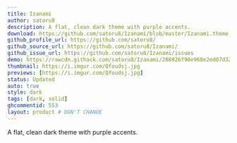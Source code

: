 ```yaml
---
title: Izanami
author: satoru8
description: A flat, clean dark theme with purple accents.
download: https://github.com/satoru8/Izanami/blob/master/Izanami.theme.css
github_profile_url: https://github.com/satoru8/
github_source_url: https://github.com/satoru8/Izanami/
github_issue_url: https://github.com/satoru8/Izanami/issues
demo: https://rawcdn.githack.com/satoru8/Izanami/288926f90e968e2ed07d32016b735e4282404bd1/Izanami.theme.css
thumbnail: https://i.imgur.com/Qfoudsj.jpg
previews: [https://i.imgur.com/Qfoudsj.jpg]
status: Updated
auto: true
style: dark
tags: [dark, solid]
ghcommentid: 553 
layout: product # DON'T CHANGE
---
```

A flat, clean dark theme with purple accents.